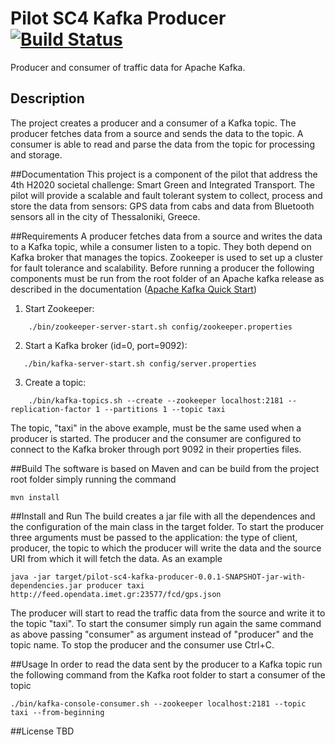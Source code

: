 Pilot SC4 Kafka Producer [![Build Status](https://travis-ci.org/big-data-europe/pilot-sc4-kafka-producer.svg?branch=master)](https://travis-ci.org/big-data-europe/pilot-sc4-kafka-producer)
=====================
Producer and consumer of traffic data for Apache Kafka. 

## Description
The project creates a producer and a consumer of a Kafka topic. The producer fetches data from a source and sends the data 
to the topic. A consumer is able to read and parse the data from the topic for processing and storage.

##Documentation 
This project is a component of the pilot that address the 4th H2020 societal challenge: Smart Green and Integrated Transport. 
The pilot will provide a scalable and fault tolerant system to collect, process and store the data from sensors: GPS data from 
cabs and data from Bluetooth sensors all in the city of Thessaloniki, Greece.

##Requirements 
A producer fetches data from a source and writes the data to a Kafka topic, while a consumer listen to a topic. They both depend on Kafka broker that manages the topics. 
Zookeeper is used to set up a cluster for fault tolerance and scalability. Before running a producer the following components must be run from the root folder of an Apache kafka release
as described in the documentation ([Apache Kafka Quick Start](http://kafka.apache.org/documentation.html#quickstart))

1) Start Zookeeper:    
```
    ./bin/zookeeper-server-start.sh config/zookeeper.properties
```
2) Start a Kafka broker (id=0, port=9092):        
 ```
    ./bin/kafka-server-start.sh config/server.properties
```
3) Create  a topic:      
```
    ./bin/kafka-topics.sh --create --zookeeper localhost:2181 --replication-factor 1 --partitions 1 --topic taxi
```
The topic, "taxi" in the above example, must be the same used when a producer is started. The producer and the consumer are configured to connect to the Kafka broker
through port 9092 in their properties files. 
 
##Build 
The software is based on Maven and can be build from the project root folder simply running the command

    mvn install

##Install and Run 
The build creates a jar file with all the dependences and the configuration of the main class in the target folder. 
To start the producer three arguments must be passed to the application: the type of client, producer, the topic to which
the producer will write the data and the source URI from which it will fetch the data. As an example

    java -jar target/pilot-sc4-kafka-producer-0.0.1-SNAPSHOT-jar-with-dependencies.jar producer taxi http://feed.opendata.imet.gr:23577/fcd/gps.json

The producer will start to read the traffic data from the source and write it to the topic "taxi". To start the consumer simply 
run again the same command as above passing "consumer" as argument instead of "producer" and the topic name. To stop the producer and the consumer use Ctrl+C.

##Usage 
In order to read the data sent by the producer to a Kafka topic run the following command from the Kafka root folder to start a consumer of the topic

    ./bin/kafka-console-consumer.sh --zookeeper localhost:2181 --topic taxi --from-beginning


##License 
TBD 
